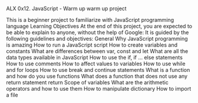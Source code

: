 ALX 0x12. JavaScript - Warm up warm up project

This is a beginner project to familiarize with JavaScript programming language
Learning Objectives
At the end of this project, you are expected to be able to explain to anyone, without the help of Google:
It is guided by the following guidelines and objectives:
General
Why JavaScript programming is amazing
How to run a JavaScript script
How to create variables and constants
What are differences between var, const and let
What are all the data types available in JavaScript
How to use the if, if ... else statements
How to use comments
How to affect values to variables
How to use while and for loops
How to use break and continue statements
What is a function and how do you use functions
What does a function that does not use any return statement return
Scope of variables
What are the arithmetic operators and how to use them
How to manipulate dictionary
How to import a file
